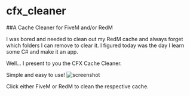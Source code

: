 # cfx_cleaner

##A Cache Cleaner for FiveM and/or RedM

I was bored and needed to clean out my RedM cache and always forget which folders I can remove to clear it.  I figured today was the day I learn some C# and make it an app.

Well... I present to you the CFX Cache Cleaner.


Simple and easy to use!
![screenshot]

[screenshot]: https://i.imgur.com/8i5oNol.png "Screenshot"

Click either FiveM or RedM to clean the respective cache.
